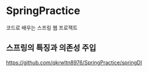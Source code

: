 # SpringPractice
코드로 배우는 스프링 웹 프로젝트

## 스프링의 특징과 의존성 주입
https://github.com/qkrwltn8976/SpringPractice/springDI
